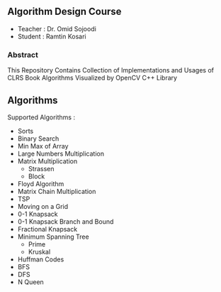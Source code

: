 ## Algorithm Design Course
* Teacher : Dr. Omid Sojoodi
* Student : Ramtin Kosari

### Abstract
This Repository Contains Collection of Implementations and Usages of CLRS Book Algorithms Visualized by OpenCV C++ Library

## Algorithms
Supported Algorithms :
* Sorts
* Binary Search
* Min Max of Array
* Large Numbers Multiplication
* Matrix Multiplication
  * Strassen
  * Block
* Floyd Algorithm
* Matrix Chain Multiplication
* TSP
* Moving on a Grid
* 0-1 Knapsack
* 0-1 Knapsack Branch and Bound
* Fractional Knapsack
* Minimum Spanning Tree
  * Prime
  * Kruskal
* Huffman Codes
* BFS
* DFS
* N Queen
